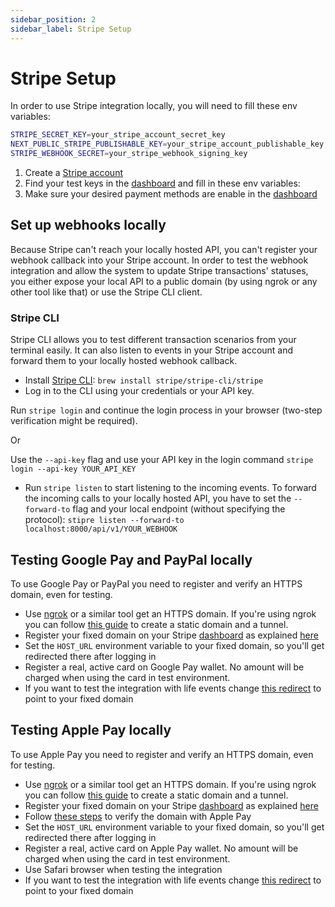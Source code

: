 ```yaml
---
sidebar_position: 2
sidebar_label: Stripe Setup
---
```


# Stripe Setup
In order to use Stripe integration locally, you will need to fill these env variables:

```bash
STRIPE_SECRET_KEY=your_stripe_account_secret_key
NEXT_PUBLIC_STRIPE_PUBLISHABLE_KEY=your_stripe_account_publishable_key
STRIPE_WEBHOOK_SECRET=your_stripe_webhook_signing_key
```

1. Create a [Stripe account](https://dashboard.stripe.com/register)
2. Find your test keys in the [dashboard](https://dashboard.stripe.com/test/apikeys) and fill in these env variables:
3. Make sure your desired payment methods are enable in the [dashboard](https://dashboard.stripe.com/test/settings/payment_methods)

## Set up webhooks locally
Because Stripe can't reach your locally hosted API, you can't register your webhook callback into your Stripe account. In order to test the webhook integration and allow the system to update Stripe transactions' statuses, you either expose your local API to a public domain (by using ngrok or any other tool like that) or use the Stripe CLI client.

### Stripe CLI
Stripe CLI allows you to test different transaction scenarios from your terminal easily. It can also listen to events in your Stripe account and forward them to your locally hosted webhook callback.

- Install [Stripe CLI](https://docs.stripe.com/stripe-cli): `brew install stripe/stripe-cli/stripe`
- Log in to the CLI using your credentials or your API key.

Run `stripe login` and continue the login process in your browser (two-step verification might be required).

Or

Use the `--api-key` flag and use your API key in the login command
`stripe login --api-key YOUR_API_KEY`

- Run `stripe listen` to start listening to the incoming events. To forward the incoming calls to your locally hosted API, you have to set the `--forward-to` flag and your local endpoint (without specifying the protocol): `stipre listen --forward-to localhost:8000/api/v1/YOUR_WEBHOOK`

## Testing Google Pay and PayPal locally
To use Google Pay or PayPal you need to register and verify an HTTPS domain, even for testing.

- Use [ngrok](https://ngrok.com/) or a similar tool get an HTTPS domain. If you're using ngrok you can follow [this guide](https://ngrok.com/docs/getting-started/) to create a static domain and a tunnel.
- Register your fixed domain on your Stripe [dashboard](https://dashboard.stripe.com/settings/payment_method_domains?enabled=true) as explained [here](https://docs.stripe.com/payments/payment-methods/pmd-registration?dashboard-or-api=dashboard#register-your-domain)
- Set the `HOST_URL` environment variable to your fixed domain, so you'll get redirected there after logging in
- Register a real, active card on Google Pay wallet. No amount will be charged when using the card in test environment.
- If you want to test the integration with life events change [this redirect](https://github.com/ogcio/life-events/blob/dev/apps/web/app/%5Blocale%5D/%5Bevent%5D/%5B...action%5D/RenewDriversLicence/PaymentPlaceholder.tsx#L5) to point to your fixed domain

## Testing Apple Pay locally
To use Apple Pay you need to register and verify an HTTPS domain, even for testing. 

- Use [ngrok](https://ngrok.com/) or a similar tool get an HTTPS domain. If you're using ngrok you can follow [this guide](https://ngrok.com/docs/getting-started/) to create a static domain and a tunnel.
- Register your fixed domain on your Stripe [dashboard](https://dashboard.stripe.com/settings/payment_method_domains?enabled=true) as explained [here](https://docs.stripe.com/payments/payment-methods/pmd-registration?dashboard-or-api=dashboard#register-your-domain)
- Follow [these steps](https://docs.stripe.com/payments/payment-methods/pmd-registration?dashboard-or-api=dashboard#verify-your-domain-with-apple-pay) to verify the domain with Apple Pay
- Set the `HOST_URL` environment variable to your fixed domain, so you'll get redirected there after logging in
- Register a real, active card on Apple Pay wallet. No amount will be charged when using the card in test environment.
- Use Safari browser when testing the integration
- If you want to test the integration with life events change [this redirect](https://github.com/ogcio/life-events/blob/dev/apps/web/app/%5Blocale%5D/%5Bevent%5D/%5B...action%5D/RenewDriversLicence/PaymentPlaceholder.tsx#L5) to point to your fixed domain
